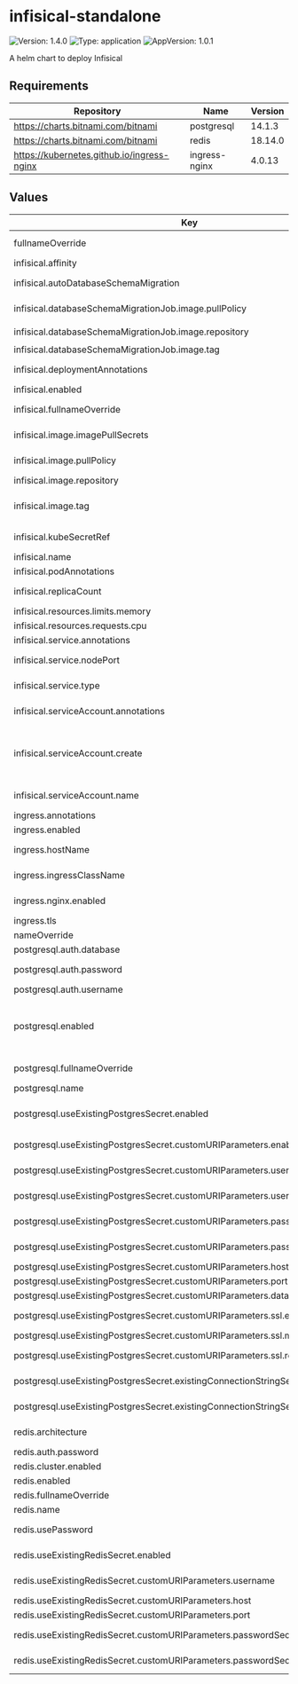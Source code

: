 # infisical-standalone

![Version: 1.4.0](https://img.shields.io/badge/Version-1.4.0-informational?style=flat-square) ![Type: application](https://img.shields.io/badge/Type-application-informational?style=flat-square) ![AppVersion: 1.0.1](https://img.shields.io/badge/AppVersion-1.0.1-informational?style=flat-square)

A helm chart to deploy Infisical

## Requirements

| Repository | Name | Version |
|------------|------|---------|
| https://charts.bitnami.com/bitnami | postgresql | 14.1.3 |
| https://charts.bitnami.com/bitnami | redis | 18.14.0 |
| https://kubernetes.github.io/ingress-nginx | ingress-nginx | 4.0.13 |

## Values

| Key | Type | Default | Description |
|-----|------|---------|-------------|
| fullnameOverride | string | `""` | Overrides the full name of the release, affecting resource names |
| infisical.affinity | object | `{}` | Node affinity settings for pod placement |
| infisical.autoDatabaseSchemaMigration | bool | `true` | Automatically migrates new database schema when deploying |
| infisical.databaseSchemaMigrationJob.image.pullPolicy | string | `"IfNotPresent"` | Pulls image only if not present on the node |
| infisical.databaseSchemaMigrationJob.image.repository | string | `"ghcr.io/groundnuty/k8s-wait-for"` | Image repository for migration wait job |
| infisical.databaseSchemaMigrationJob.image.tag | string | `"no-root-v2.0"` | Image tag version |
| infisical.deploymentAnnotations | object | `{}` | Custom annotations for Infisical deployment |
| infisical.enabled | bool | `true` |  |
| infisical.fullnameOverride | string | `""` | Override for the full name of Infisical resources in this deployment |
| infisical.image.imagePullSecrets | list | `[]` | Secret references for pulling the image, if needed |
| infisical.image.pullPolicy | string | `"IfNotPresent"` | Pulls image only if not already present on the node |
| infisical.image.repository | string | `"infisical/infisical"` | Image repository for the Infisical service |
| infisical.image.tag | string | `"v0.93.1-postgres"` | Specific version tag of the Infisical image. View the latest version here https://hub.docker.com/r/infisical/infisical |
| infisical.kubeSecretRef | string | `"infisical-secrets"` | Kubernetes Secret reference containing Infisical root credentials |
| infisical.name | string | `"infisical"` |  |
| infisical.podAnnotations | object | `{}` | Custom annotations for Infisical pods |
| infisical.replicaCount | int | `2` | Number of pod replicas for high availability |
| infisical.resources.limits.memory | string | `"600Mi"` | Memory limit for Infisical container |
| infisical.resources.requests.cpu | string | `"350m"` | CPU request for Infisical container |
| infisical.service.annotations | object | `{}` | Custom annotations for Infisical service |
| infisical.service.nodePort | string | `""` | Optional node port for service when using NodePort type |
| infisical.service.type | string | `"ClusterIP"` | Service type, can be changed based on exposure needs (e.g., LoadBalancer) |
| infisical.serviceAccount.annotations | object | `{}` | Custom annotations for the auto-created service account |
| infisical.serviceAccount.create | bool | `true` | Creates a new service account if true, with necessary permissions for this chart. If false and `serviceAccount.name` is not defined, the chart will attempt to use the Default service account |
| infisical.serviceAccount.name | string | `nil` | Optional custom service account name, if existing service account is used |
| ingress.annotations | object | `{}` | Custom annotations for ingress resource |
| ingress.enabled | bool | `true` | Enable or disable ingress configuration |
| ingress.hostName | string | `""` | Hostname for ingress access, e.g., app.example.com |
| ingress.ingressClassName | string | `"nginx"` | Specifies the ingress class, useful for multi-ingress setups |
| ingress.nginx.enabled | bool | `true` | Enable NGINX-specific settings, if using NGINX ingress controller |
| ingress.tls | list | `[]` | TLS settings for HTTPS access |
| nameOverride | string | `""` | Overrides the default release name |
| postgresql.auth.database | string | `"infisicalDB"` | Database name for Infisical |
| postgresql.auth.password | string | `"root"` | Password for PostgreSQL database access |
| postgresql.auth.username | string | `"infisical"` | Database username for PostgreSQL |
| postgresql.enabled | bool | `true` | Enables an in-cluster PostgreSQL deployment. To achieve HA for Postgres, we recommend deploying https://github.com/zalando/postgres-operator instead. |
| postgresql.fullnameOverride | string | `"postgresql"` | Full name override for PostgreSQL resources |
| postgresql.name | string | `"postgresql"` | PostgreSQL resource name |
| postgresql.useExistingPostgresSecret.enabled | bool | `false` | Set to true if using an existing Kubernetes secret that contains PostgreSQL connection string |
| postgresql.useExistingPostgresSecret.customURIParameters.enabled | bool | `false` | Set to true if using a custom PostgreSQL connection string |
| postgresql.useExistingPostgresSecret.customURIParameters.usernameSecret.key | string | `""` | Key name in the Kubernetes secret that holds the PostgreSQL username |
| postgresql.useExistingPostgresSecret.customURIParameters.usernameSecret.name | string | `""` | Kubernetes secret name containing the PostgreSQL username |
| postgresql.useExistingPostgresSecret.customURIParameters.passwordSecret.key | string | `""` | Key name in the Kubernetes secret that holds the PostgreSQL password |
| postgresql.useExistingPostgresSecret.customURIParameters.passwordSecret.name | string | `""` | Kubernetes secret name containing the PostgreSQL password |
| postgresql.useExistingPostgresSecret.customURIParameters.host | string | `""` | PostgreSQL host |
| postgresql.useExistingPostgresSecret.customURIParameters.port | string | `"5432"` | PostgreSQL port |
| postgresql.useExistingPostgresSecret.customURIParameters.database | string | `""` | PostgreSQL database name |
| postgresql.useExistingPostgresSecret.customURIParameters.ssl.enabled | bool | `false` | Set to true if using SSL for PostgreSQL connection |
| postgresql.useExistingPostgresSecret.customURIParameters.ssl.mode | string | `"verify-ca"` | SSL mode for PostgreSQL connection |
| postgresql.useExistingPostgresSecret.customURIParameters.ssl.rootCertPath | string | `""` | Path to the Root CA certificate file for SSL connection |
| postgresql.useExistingPostgresSecret.existingConnectionStringSecret.key | string | `""` | Key name in the Kubernetes secret that holds the connection string |
| postgresql.useExistingPostgresSecret.existingConnectionStringSecret.name | string | `""` | Kubernetes secret name containing the PostgreSQL connection string |
| redis.architecture | string | `"standalone"` | Redis deployment type (e.g., standalone or cluster) |
| redis.auth.password | string | `"mysecretpassword"` | Redis password |
| redis.cluster.enabled | bool | `false` | Clustered Redis deployment |
| redis.enabled | bool | `true` | Enables an in-cluster Redis deployment |
| redis.fullnameOverride | string | `"redis"` | Full name override for Redis resources |
| redis.name | string | `"redis"` | Redis resource name |
| redis.usePassword | bool | `true` | Requires a password for Redis authentication |
| redis.useExistingRedisSecret.enabled | bool | `false` | Set to true if using a custom Redis connection |
| redis.useExistingRedisSecret.customURIParameters.username | string | `""` | Optional username for Redis authentication |
| redis.useExistingRedisSecret.customURIParameters.host | string | `""` | Redis host |
| redis.useExistingRedisSecret.customURIParameters.port | string | `"6379"` | Redis port |
| redis.useExistingRedisSecret.customURIParameters.passwordSecret.key | string | `""` | Key name in the Kubernetes secret that holds the Redis password |
| redis.useExistingRedisSecret.customURIParameters.passwordSecret.name | string | `""` | Kubernetes secret name containing the Redis password |
